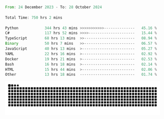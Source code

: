<!--START_SECTION:waka-->

```rust
From: 24 December 2023 - To: 28 October 2024

Total Time: 750 hrs 2 mins

Python            344 hrs 43 mins >>>>>>>>>>>--------------   45.16 %
C#                117 hrs 52 mins >>>>---------------------   15.44 %
TypeScript        68 hrs 13 mins  >>-----------------------   08.94 %
Binary            50 hrs 7 mins   >>-----------------------   06.57 %
JavaScript        40 hrs 13 mins  >------------------------   05.27 %
YAML              22 hrs 16 mins  >------------------------   02.92 %
Docker            19 hrs 21 mins  >------------------------   02.53 %
Bash              16 hrs 18 mins  >------------------------   02.14 %
HTML              15 hrs 44 mins  >------------------------   02.06 %
Other             13 hrs 18 mins  -------------------------   01.74 %
```

<!--END_SECTION:waka-->


<picture>
  <source media="(prefers-color-scheme: dark)" srcset="https://raw.githubusercontent.com/jeerawut97/jeerawut97/output/github-contribution-grid-snake.svg">
  <img alt="github contribution grid snake animation" src="https://raw.githubusercontent.com/jeerawut97/jeerawut97/output/github-contribution-grid-snake.svg">
</picture>
